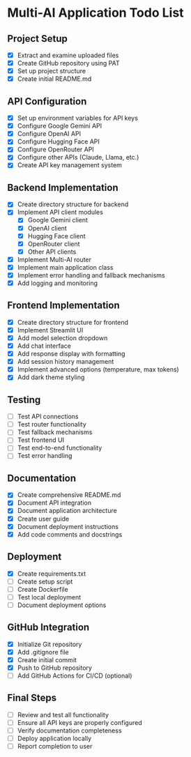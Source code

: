 # Multi-AI Application Todo List

## Project Setup
- [x] Extract and examine uploaded files
- [x] Create GitHub repository using PAT
- [x] Set up project structure
- [x] Create initial README.md

## API Configuration
- [x] Set up environment variables for API keys
- [x] Configure Google Gemini API
- [x] Configure OpenAI API
- [x] Configure Hugging Face API
- [x] Configure OpenRouter API
- [x] Configure other APIs (Claude, Llama, etc.)
- [x] Create API key management system

## Backend Implementation
- [x] Create directory structure for backend
- [x] Implement API client modules
  - [x] Google Gemini client
  - [x] OpenAI client
  - [x] Hugging Face client
  - [x] OpenRouter client
  - [x] Other API clients
- [x] Implement Multi-AI router
- [x] Implement main application class
- [x] Implement error handling and fallback mechanisms
- [x] Add logging and monitoring

## Frontend Implementation
- [x] Create directory structure for frontend
- [x] Implement Streamlit UI
- [x] Add model selection dropdown
- [x] Add chat interface
- [x] Add response display with formatting
- [x] Add session history management
- [x] Implement advanced options (temperature, max tokens)
- [x] Add dark theme styling

## Testing
- [ ] Test API connections
- [ ] Test router functionality
- [ ] Test fallback mechanisms
- [ ] Test frontend UI
- [ ] Test end-to-end functionality
- [ ] Test error handling

## Documentation
- [x] Create comprehensive README.md
- [x] Document API integration
- [x] Document application architecture
- [x] Create user guide
- [x] Document deployment instructions
- [x] Add code comments and docstrings

## Deployment
- [x] Create requirements.txt
- [ ] Create setup script
- [ ] Create Dockerfile
- [ ] Test local deployment
- [ ] Document deployment options

## GitHub Integration
- [x] Initialize Git repository
- [x] Add .gitignore file
- [x] Create initial commit
- [x] Push to GitHub repository
- [ ] Add GitHub Actions for CI/CD (optional)

## Final Steps
- [ ] Review and test all functionality
- [ ] Ensure all API keys are properly configured
- [ ] Verify documentation completeness
- [ ] Deploy application locally
- [ ] Report completion to user
